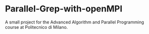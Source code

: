 # Parallel-Grep-with-openMPI
A small project for the Advanced Algorithm and Parallel Programming course at Politecnico di Milano.
